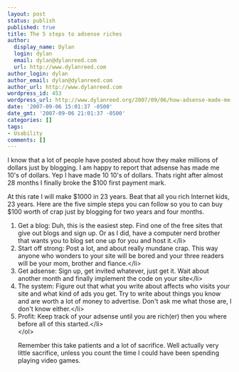 ```yaml
---
layout: post
status: publish
published: true
title: The 5 steps to adsense riches
author:
  display_name: Dylan
  login: dylan
  email: dylan@dylanreed.com
  url: http://www.dylanreed.com
author_login: dylan
author_email: dylan@dylanreed.com
author_url: http://www.dylanreed.com
wordpress_id: 453
wordpress_url: http://www.dylanreed.org/2007/09/06/how-adsense-made-me-rich/
date: '2007-09-06 15:01:37 -0500'
date_gmt: '2007-09-06 21:01:37 -0500'
categories: []
tags:
- Usability
comments: []
---
```

<p>I know that a lot of people have posted about how they make millions of dollars just by blogging. I am happy to report that adsense has made me 10's of dollars. Yep I have made 10 10's of dollars. Thats right after almost 28 months I finally broke the $100 first payment mark.</p>
<p>At this rate I will make $1000 in 23 years. Beat that all you rich Internet kids, 23 years. Here are the five simple steps you can follow so you to can buy $100 worth of crap just by blogging for two years and four months.</p>
<ol>
<li>Get a blog: Duh, this is the easiest step. Find one of the free sites that give out blogs and sign up. Or as I did, have a computer nerd brother that wants you to blog set one up for you and host it.<&#47;li>
<li>Start off strong: Post a lot, and about really mundane crap. This way anyone who wonders to your site will be bored and your three readers will be your mom, brother and fiance.<&#47;li>
<li>Get adsense: Sign up, get invited whatever, just get it. Wait about another month and finally implement the code on your site<&#47;li>
<li>The system: Figure out that what you write about affects who visits your site and what kind of ads you get. Try to write about things you know and are worth a lot of money to advertise. Don't ask me what those are, I don't know either.<&#47;li>
<li>Profit: Keep track of your adsense until you are rich(er) then you where before all of this started.<&#47;li><br />
<&#47;ol><br />
<!--adsense--></p>
<p>Remember this take patients and a lot of sacrifice. Well actually very little sacrifice, unless you count the time I could have been spending playing video games.</p>
